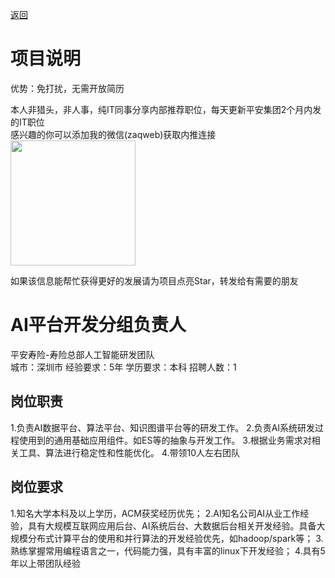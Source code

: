 [返回](../)

# 项目说明

优势：免打扰，无需开放简历

本人非猎头，非人事，纯IT同事分享内部推荐职位，每天更新平安集团2个月内发的IT职位  
感兴趣的你可以添加我的微信(zaqweb)获取内推连接  
<img src="https://github.com/zaqweb/PA-IT-JOBS/blob/master/WechatICode.jpeg"  height="200" width="200">

如果该信息能帮忙获得更好的发展请为项目点亮Star，转发给有需要的朋友

# AI平台开发分组负责人
平安寿险-寿险总部人工智能研发团队  
城市：深圳市 经验要求：5年 学历要求：本科  招聘人数：1

## 岗位职责
1.负责AI数据平台、算法平台、知识图谱平台等的研发工作。
2.负责AI系统研发过程使用到的通用基础应用组件。如ES等的抽象与开发工作。
3.根据业务需求对相关工具、算法进行稳定性和性能优化。
4.带领10人左右团队

## 岗位要求
1.知名大学本科及以上学历，ACM获奖经历优先；
2.AI知名公司AI从业工作经验，具有大规模互联网应用后台、AI系统后台、大数据后台相关开发经验。具备大规模分布式计算平台的使用和并行算法的开发经验优先，如hadoop/spark等；
3.熟练掌握常用编程语言之一，代码能力强，具有丰富的linux下开发经验；
4.具有5年以上带团队经验




